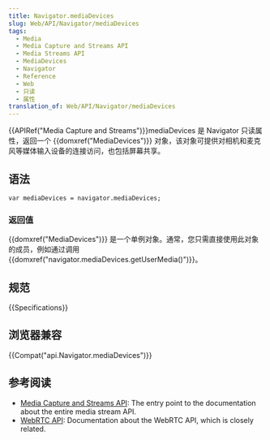 ```yaml
---
title: Navigator.mediaDevices
slug: Web/API/Navigator/mediaDevices
tags:
  - Media
  - Media Capture and Streams API
  - Media Streams API
  - MediaDevices
  - Navigator
  - Reference
  - Web
  - 只读
  - 属性
translation_of: Web/API/Navigator/mediaDevices
---
```

{{APIRef("Media Capture and Streams")}}mediaDevices 是 Navigator 只读属性，返回一个 {{domxref("MediaDevices")}} 对象，该对象可提供对相机和麦克风等媒体输入设备的连接访问，也包括屏幕共享。

## 语法

```plain
var mediaDevices = navigator.mediaDevices;
```

### 返回值

{{domxref("MediaDevices")}} 是一个单例对象。通常，您只需直接使用此对象的成员，例如通过调用{{domxref("navigator.mediaDevices.getUserMedia()")}}。

## 规范

{{Specifications}}

## 浏览器兼容

{{Compat("api.Navigator.mediaDevices")}}

## 参考阅读

- [Media Capture and Streams API](/en-US/docs/Web/API/Media_Streams_API): The entry point to the documentation about the entire media stream API.
- [WebRTC API](/en-US/docs/Web/API/WebRTC_API): Documentation about the WebRTC API, which is closely related.
